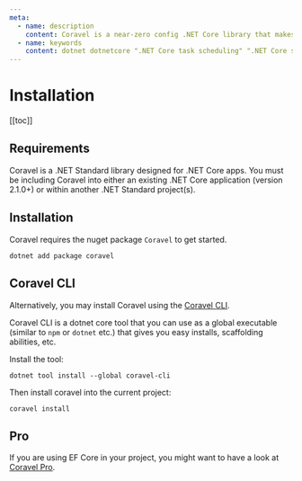 ```yaml
---
meta:
  - name: description
    content: Coravel is a near-zero config .NET Core library that makes Task Scheduling, Caching, Queuing, Mailing, Event Broadcasting (and more) a breeze!
  - name: keywords
    content: dotnet dotnetcore ".NET Core task scheduling" ".NET Core scheduler" ".NET Core framework" ".NET Core Queue" ".NET Core Queuing" ".NET Core Caching" Coravel
---
```


# Installation

[[toc]]

## Requirements

Coravel is a .NET Standard library designed for .NET Core apps. You must be including Coravel into either an existing .NET Core application (version 2.1.0+) or within another .NET Standard project(s).

## Installation

Coravel requires the nuget package `Coravel` to get started.

`dotnet add package coravel`

## Coravel CLI

Alternatively, you may install Coravel using the [Coravel CLI](/Cli/).

Coravel CLI is a dotnet core tool that you can use as a global executable (similar to `npm` or `dotnet` etc.) that gives you easy installs, scaffolding abilities, etc.

Install the tool:

``` 
dotnet tool install --global coravel-cli
```

Then install coravel into the current project:

```
coravel install
```

## Pro

If you are using EF Core in your project, you might want to have a look at [Coravel Pro](/Pro/).